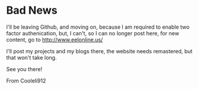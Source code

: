 # Bad News

I'll be leaving Github, and moving on, because I am required to enable two factor authenication, but, I can't, so I can no longer post here, for new content, go to http://www.eelonline.us/

I'll post my projects and my blogs there, the website needs remastered, but that won't take long.

See you there!



From Cooleli912
